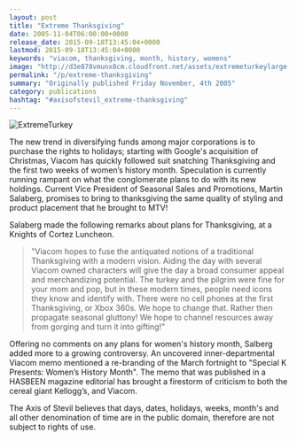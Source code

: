 ```yaml
---
layout: post
title: "Extreme Thanksgiving"
date: 2005-11-04T06:00:00+0000
release_date: 2015-09-18T13:45:04+0000
lastmod: 2015-09-18T13:45:04+0000
keywords: "viacom, thanksgiving, month, history, womens"
image: "http://d3e878vmunx8cm.cloudfront.net/assets/extremeturkeylarge.jpg"
permalink: "/p/extreme-thanksgiving"
summary: "Originally published Friday November, 4th 2005"
category: publications
hashtag: "#axisofstevil_extreme-thanksgiving"
---
```


[id_1]: http://d3e878vmunx8cm.cloudfront.net/assets/extremeturkeylarge.jpg "ExtremeTurkey"
![ExtremeTurkey][id_1]

The new trend in diversifying funds among major corporations is to purchase the rights to holidays; starting with Google's acquisition of Christmas, Viacom has quickly followed suit snatching Thanksgiving and the first two weeks of women’s history month. Speculation is currently running rampant on what the conglomerate plans to do with its new holdings. Current Vice President of Seasonal Sales and Promotions, Martin Salaberg, promises to bring to thanksgiving the same quality of styling and product placement that he brought to MTV! 

Salaberg made the following remarks about plans for Thanksgiving, at a Knights of Cortez Luncheon.

> "Viacom hopes to fuse the antiquated notions of a traditional Thanksgiving with a modern vision. Aiding the day with several Viacom owned characters will give the day a broad consumer appeal and merchandizing potential. The turkey and the pilgrim were fine for your mom and pop, but in these modern times, people need icons they know and identify with. There were no cell phones at the first Thanksgiving, or Xbox 360s. We hope to change that. Rather then propagate seasonal gluttony! We hope to channel resources away from gorging and turn it into gifting!"

Offering no comments on any plans for women's history month, Salberg added more to a growing controversy. An uncovered inner-departmental Viacom memo mentioned a re-branding of the March fortnight to "Special K Presents: Women’s History Month". The memo that was published in a HASBEEN magazine editorial has brought a firestorm of criticism to both the cereal giant Kellogg’s, and Viacom. 

The Axis of Stevil believes that days, dates, holidays, weeks, month's and all other denomination of time are in the public domain, therefore are not subject to rights of use.
